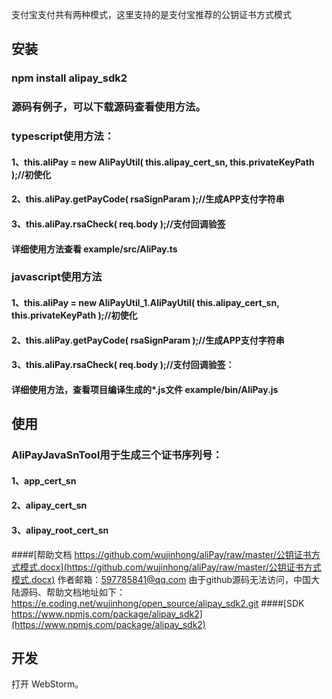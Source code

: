 支付宝支付共有两种模式，这里支持的是支付宝推荐的公钥证书方式模式


## 安装

### npm install alipay_sdk2

### 源码有例子，可以下载源码查看使用方法。

### typescript使用方法：
#### 1、this.aliPay = new AliPayUtil( this.alipay_cert_sn, this.privateKeyPath );//初使化
#### 2、this.aliPay.getPayCode( rsaSignParam );//生成APP支付字符串
#### 3、this.aliPay.rsaCheck( req.body );//支付回调验签
#### 详细使用方法查看 example/src/AliPay.ts

### javascript使用方法
#### 1、this.aliPay = new AliPayUtil_1.AliPayUtil( this.alipay_cert_sn, this.privateKeyPath );//初使化
#### 2、this.aliPay.getPayCode( rsaSignParam );//生成APP支付字符串
#### 3、this.aliPay.rsaCheck( req.body );//支付回调验签：
#### 详细使用方法，查看项目编译生成的*.js文件 example/bin/AliPay.js

## 使用

### AliPayJavaSnTool用于生成三个证书序列号：
#### 1、app_cert_sn
#### 2、alipay_cert_sn
#### 3、alipay_root_cert_sn

####[帮助文档 https://github.com/wujinhong/aliPay/raw/master/公钥证书方式模式.docx](https://github.com/wujinhong/aliPay/raw/master/公钥证书方式模式.docx)
    作者邮箱：597785841@qq.com
    由于github源码无法访问，中国大陆源码、帮助文档地址如下：
    https://e.coding.net/wujinhong/open_source/alipay_sdk2.git
####[SDK https://www.npmjs.com/package/alipay_sdk2](https://www.npmjs.com/package/alipay_sdk2)



## 开发

打开 WebStorm。